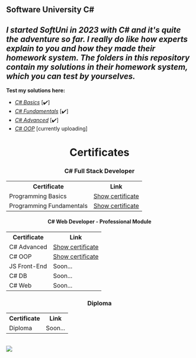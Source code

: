 ## Software University C#
***I started SoftUni in 2023 with C# and it's quite the adventure so far. I really do like how experts explain to you and how they made their homework system.
The folders in this repository contain my solutions in their homework system, which you can test by yourselves.***
---
**Test my solutions here:**
 - *[C# Basics](https://judge.softuni.org/Contests#!/List/ByCategory/245/CSharp-Basics)* [✔️]
 - *[C# Fundamentals](https://judge.softuni.org/Contests#!/List/ByCategory/149/CSharp-Fundamentals)* [✔️]
 - *[C# Advanced](https://judge.softuni.org/Contests#!/List/ByCategory/180/CSharp-Advanced)* [✔️]
 - *[C# OOP](https://judge.softuni.org/Contests#!/List/ByCategory/181/CSharp-OOP)* [currently uploading]

<h1 align="center">Certificates</h1>
<table align="center">
  <h3 align="center">C# Full Stack Developer</h3>
  <tr>
    <th>Certificate</th>
    <th>Link</th>
  </tr>
  <tr>
    <td>Programming Basics</td>
    <td><a href="https://softuni.bg/certificates/details/172485/fe4b4a68">Show certificate</a></td>
  </tr>
  <tr>
    <td>Programming Fundamentals</td>
    <td><a href="https://softuni.bg/certificates/details/194971/cfd9d6cc">Show certificate</a></td>
  </tr>
</table>


<table align="center">
  <h4 align="center">C# Web Developer - Professional Module</h4>
  <tr>
    <th>Certificate</th>
    <th>Link</th>
  </tr>
  <tr>
    <td>C# Advanced</td>
    <td><a href="https://softuni.bg/certificates/details/203600/f89f9186">Show certificate</a></td>
  </tr>
 <tr>
  <td>C# OOP</td>
    <td><a href="https://softuni.bg/certificates/details/211255/2badf47e">Show certificate</a></td>
 </tr>
  <tr>
    <td>JS Front-End</td>
    <td>Soon...</td>
  </tr>
  <tr>
    <td>C# DB</td>
    <td>Soon...</td>
  </tr>
  <tr>
    <td>C# Web</td>
    <td>Soon...</td>
  </tr>
</table>

<table align="center">
  <h3 align="center">Diploma</h3>
  <tr>
    <th>Certificate</th>
    <th>Link</th>
  </tr>
  <tr>
    <td>Diploma</td>
    <td>Soon...</td>
  </tr>
</table>

<br/>

   <img src="https://softuni.foundation/wp-content/uploads/2017/08/SoftUni_Foundation_Logo_Oneline-1.png">
